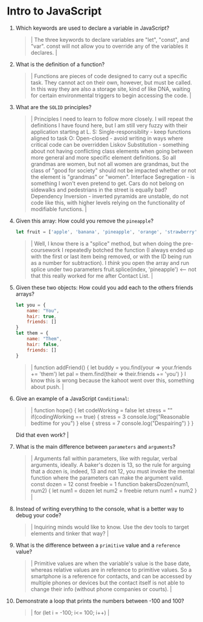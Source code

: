 # Intro to JavaScript
01. Which keywords are used to declare a variable in JavaScript?

    > | The three keywords to declare variables are "let", "const", and "var". const will not allow you to override any of the variables it declares. |

02. What is the definition of a function?

    > | Functions are pieces of code designed to carry out a specific task. They cannot act on their own, however, but must be called. In this way they are also a storage site, kind of like DNA, waiting for certain environmental triggers to begin accessing the code. |

03. What are the `SOLID` principles?

    > | Principles I need to learn to follow more closely. I will repeat the definitions I have found here, but I am still very fuzzy with their application starting at L.
    S: Single-responsiblity - keep functions aligned to task
    O: Open-closed - avoid writing in ways where critical code can be overridden
    Liskov Substitution - something about not having conflicting class elements when going between more general and more specific element definitions. So all grandmas are women, but not all women are grandmas, but the class of "good for society" should not be impacted whether or not the element is "grandmas" or "women".
    Interface Segregation - is something I won't even pretend to get. Cars do not belong on sidewalks and pedestrians in the street is equally bad?
    Dependency Inversion - inverted pyramids are unstable, do not code like this, with higher levels relying on the functionality of modifiable functions. |

04. Given this array: How could you remove the `pineapple`?

    ```js
    let fruit = ['apple', 'banana', 'pineapple', 'orange', 'strawberry']
    ```

    > | Well, I know there is a "splice" method, but when doing the pre-coursework I repeatedly botched the function (I always ended up with the first or last item being removed, or with the ID being run as a number for subtraction). I _think_ you open the array and run splice under two parameters
    fruit.splice(index, 'pineapple') <-- not that this really worked for me after Contact List. |

05. Given these two objects: How could you add each to the others friends arrays?

    ```js
    let you = {
        name: "You",
        hair: true,
        friends: []
    }
    let them = {
        name: "Them",
        hair: false,
        friends: []
    }

    ```

    > |
    function addFriend() {
  let buddy = you.find(your => your.friends += 'them')
  let pal = them.find(their => their.friends += 'you')
}
I know this is wrong because the kahoot went over this, something about push. |

06. Give an example of a JavaScript `Conditional`:

    > | function hope() {
        let codeWorking = false
        let stress = ""
        if(codingWorking == true) {
            stress = 3
            console.log("Reasonable bedtime for you")
        }
        else {
            stress = 7
            console.log("Despairing")
        }
    } 

    Did that even work? |

07. What is the main difference between `parameters` and `arguments`?

    > | Arguments fall within parameters, like with regular, verbal arguments, ideally. A baker's dozen is 13, so the rule for arguing that a dozen is, indeed, 13 and not 12, you must invoke the mental function where the parameters can make the argument valid.
    const dozen = 12
    const freebie = 1
    function bakersDozen(num1, num2) {
        let num1 = dozen
        let num2 = freebie
        return num1 + num2
    } 
    |

08. Instead of writing everything to the console, what is a better way to debug your code?

    > | Inquiring minds would like to know. Use the dev tools to target elements and tinker that way? |

09. What is the difference between a `primitive` value and a `reference` value?

    > | Primitive values are when the variable's value is the base date, whereas relative values are in reference to primitive values. So a smartphone is a reference for contacts, and can be accessed by multiple phones or devices but the contact itself is not able to change their info (without phone companies or courts). |

10. Demonstrate a loop that prints the numbers between -100 and 100?

    > | for (let i = -100; i<= 100; i++) |
